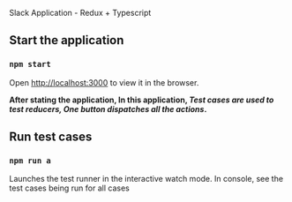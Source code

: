 Slack Application - Redux + Typescript

## Start the application
### `npm start`
Open [http://localhost:3000](http://localhost:3000) to view it in the browser.

__After stating the application, In this application, *Test cases are used to test reducers, One button dispatches all the actions*.__

## Run test cases
### `npm run a`
Launches the test runner in the interactive watch mode.
In console, see the test cases being run for all cases